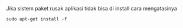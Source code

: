 Jika sistem paket rusak aplikasi tidak bisa di install cara mengatasinya

`sudo apt-get install -f`
